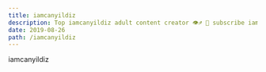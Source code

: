 ```yaml
---
title: iamcanyildiz
description: Top iamcanyildiz adult content creator 👁♐️ 👑 subscribe iamcanyildiz to my porn site below IG iamcanyildiz
date: 2019-08-26
path: /iamcanyildiz
---
```


iamcanyildiz